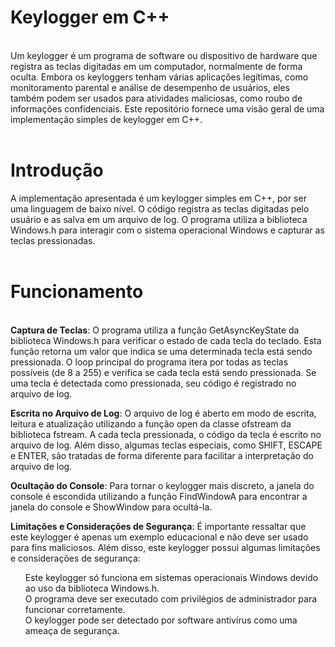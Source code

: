 <h1>Keylogger em C++</h1><br>
Um keylogger é um programa de software ou dispositivo de hardware que registra as teclas digitadas em um computador, normalmente de forma oculta. Embora os keyloggers tenham várias aplicações legítimas, como monitoramento parental e análise de desempenho de usuários, eles também podem ser usados para atividades maliciosas, como roubo de informações confidenciais. Este repositório fornece uma visão geral de uma implementação simples de keylogger em C++. <br><br>

<h1>Introdução</h1>
A implementação apresentada é um keylogger simples em C++, por ser uma linguagem de baixo nível. O código registra as teclas digitadas pelo usuário e as salva em um arquivo de log. O programa utiliza a biblioteca Windows.h para interagir com o sistema operacional Windows e capturar as teclas pressionadas. <br><br>

<h1>Funcionamento</h1><br>
<b>Captura de Teclas</b>:  O programa utiliza a função GetAsyncKeyState da biblioteca Windows.h para verificar o estado de cada tecla do teclado. Esta função retorna um valor que indica se uma determinada tecla está sendo pressionada. O loop principal do programa itera por todas as teclas possíveis (de 8 a 255) e verifica se cada tecla está sendo pressionada. Se uma tecla é detectada como pressionada, seu código é registrado no arquivo de log.<br>

<b>Escrita no Arquivo de Log</b>: O arquivo de log é aberto em modo de escrita, leitura e atualização utilizando a função open da classe ofstream da biblioteca fstream. A cada tecla pressionada, o código da tecla é escrito no arquivo de log. Além disso, algumas teclas especiais, como SHIFT, ESCAPE e ENTER, são tratadas de forma diferente para facilitar a interpretação do arquivo de log. <br>

<b>Ocultação do Console</b>: Para tornar o keylogger mais discreto, a janela do console é escondida utilizando a função FindWindowA para encontrar a janela do console e ShowWindow para ocultá-la.<br>

<b>Limitações e Considerações de Segurança</b>: É importante ressaltar que este keylogger é apenas um exemplo educacional e não deve ser usado para fins maliciosos. Além disso, este keylogger possui algumas limitações e considerações de segurança:<br>

<ul>Este keylogger só funciona em sistemas operacionais Windows devido ao uso da biblioteca Windows.h.<br>
O programa deve ser executado com privilégios de administrador para funcionar corretamente.<br>
O keylogger pode ser detectado por software antivírus como uma ameaça de segurança.</ul><br>
